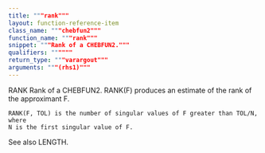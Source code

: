 ```yaml
---
title: """rank"""
layout: function-reference-item
class_name: """chebfun2"""
function_name: """rank"""
snippet: """Rank of a CHEBFUN2."""
qualifiers: """"""
return_type: """varargout"""
arguments: """(rhs1)"""
---
```


 RANK  Rank of a CHEBFUN2.
    RANK(F) produces an estimate of the rank of the approximant F.
 
    RANK(F, TOL) is the number of singular values of F greater than TOL/N, where
    N is the first singular value of F.
 
  See also LENGTH.
